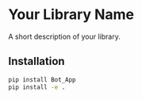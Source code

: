 # Your Library Name

A short description of your library.

## Installation

```bash
pip install Bot_App
pip install -e .
